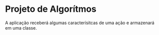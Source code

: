 # Projeto de Algorítmos

A aplicação receberá algumas caracterísitcas de uma ação e armazenará em uma classe.

